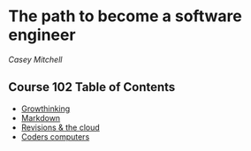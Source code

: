 # The path to become a software engineer 

*Casey Mitchell*

## Course 102 Table of Contents 
 
- [Growthinking](growthinking.md)
- [Markdown](markdown.md)
- [Revisions & the cloud](revisionsandthecloud.md)
- [Coders computers](coderscomputer.md)
 

           
           
           
           
           
           
           




  
 

